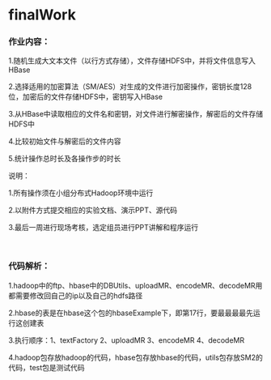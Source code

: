 # finalWork
### 作业内容：

1.随机生成大文本文件（以行方式存储），文件存储HDFS中，并将文件信息写入HBase

2.选择适用的加密算法（SM/AES）对生成的文件进行加密操作，密钥长度128位，加密后的文件存储HDFS中，密钥写入HBase

3.从HBase中读取相应的文件名和密钥，对文件进行解密操作，解密后的文件存储HDFS中

4.比较初始文件与解密后的文件内容

5.统计操作总时长及各操作步的时长

说明：

1.所有操作须在小组分布式Hadoop环境中运行

2.以附件方式提交相应的实验文档、演示PPT、源代码

3.最后一周进行现场考核，选定组员进行PPT讲解和程序运行

<br/>

### 代码解析：
1.hadoop中的ftp、hbase中的DBUtils、uploadMR、encodeMR、decodeMR用都需要修改回自己的ip以及自己的hdfs路径

2.hbase的表是在hbase这个包的hbaseExample下，即第17行，要最最最最先运行这创建表

3.执行顺序：1、textFactory 2、uploadMR 3、encodeMR 4、decodeMR

4.hadoop包存放hadoop的代码，hbase包存放hbase的代码，utils包存放SM2的代码，test包是测试代码